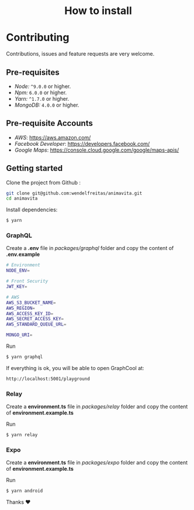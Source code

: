 <h1 align="center">
  How to install
</h1>

# Contributing

Contributions, issues and feature requests are very welcome.

## Pre-requisites

-   _Node:_ `^9.0.0` or higher.
-   _Npm:_ `6.0.0` or higher.
-   _Yarn:_ `^1.7.0` or higher.
-   _MongoDB:_ `4.0.0` or higher.

## Pre-requisite Accounts

-   _AWS_: https://aws.amazon.com/
-   _Facebook Developer_: https://developers.facebook.com/
-   _Google Maps_: https://console.cloud.google.com/google/maps-apis/

## Getting started

Clone the project from Github :

```sh
git clone git@github.com:wendelfreitas/animavita.git
cd animavita
```

Install dependencies:

```sh
$ yarn
```
### GraphQL
Create a **.env** file in _packages/graphql_ folder and copy the content of **.env.example**

```bash
# Environment
NODE_ENV=

# Front Security
JWT_KEY=

# AWS
AWS_S3_BUCKET_NAME=
AWS_REGION=
AWS_ACCESS_KEY_ID=
AWS_SECRET_ACCESS_KEY=
AWS_STANDARD_QUEUE_URL=

MONGO_URI=
```

Run

```bash
$ yarn graphql
```

If everything is ok, you will be able to open GraphCool at:

```bash
http://localhost:5001/playground
```

### Relay

Create a **environment.ts** file in _packages/relay_ folder and copy the content of **environment.example.ts**

Run

```sh
$ yarn relay
```

### Expo

Create a **environment.ts** file in _packages/expo_ folder and copy the content of **environment.example.ts**

Run

```sh
$ yarn android
```

Thanks :hearts:
